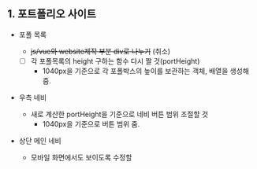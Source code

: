 ## 1. 포트폴리오 사이트
- 포폴 목록    
  - ~~js/vue와 website제작 부분 div로 나누기~~   (취소)    
  - [ ] 각 포폴목록의 height 구하는 함수 다시 짤 것(portHeight)
    - 1040px을 기준으로 각 포폴박스의 높이를 보관하는 객체, 배열을 생성해줌.
  
- 우측 네비
  - 새로 계산한 portHeight을 기준으로 네비 버튼 범위 조절할 것
    - 1040px을 기준으로 버튼 범위 줌.
  
- 상단 메인 네비
  - 모바일 화면에서도 보이도록 수정할 
